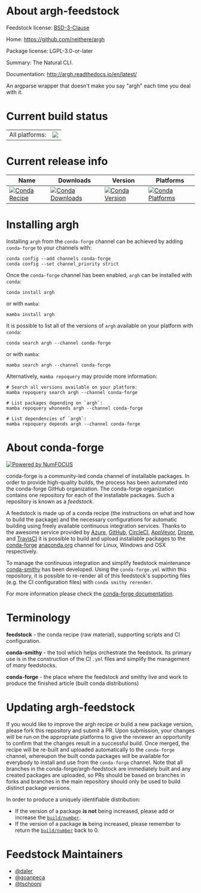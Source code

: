 About argh-feedstock
====================

Feedstock license: [BSD-3-Clause](https://github.com/conda-forge/argh-feedstock/blob/main/LICENSE.txt)

Home: https://github.com/neithere/argh

Package license: LGPL-3.0-or-later

Summary: The Natural CLI.

Documentation: http://argh.readthedocs.io/en/latest/

An argparse wrapper that doesn't make you say "argh" each time you deal with it.


Current build status
====================


<table><tr><td>All platforms:</td>
    <td>
      <a href="https://dev.azure.com/conda-forge/feedstock-builds/_build/latest?definitionId=47&branchName=main">
        <img src="https://dev.azure.com/conda-forge/feedstock-builds/_apis/build/status/argh-feedstock?branchName=main">
      </a>
    </td>
  </tr>
</table>

Current release info
====================

| Name | Downloads | Version | Platforms |
| --- | --- | --- | --- |
| [![Conda Recipe](https://img.shields.io/badge/recipe-argh-green.svg)](https://anaconda.org/conda-forge/argh) | [![Conda Downloads](https://img.shields.io/conda/dn/conda-forge/argh.svg)](https://anaconda.org/conda-forge/argh) | [![Conda Version](https://img.shields.io/conda/vn/conda-forge/argh.svg)](https://anaconda.org/conda-forge/argh) | [![Conda Platforms](https://img.shields.io/conda/pn/conda-forge/argh.svg)](https://anaconda.org/conda-forge/argh) |

Installing argh
===============

Installing `argh` from the `conda-forge` channel can be achieved by adding `conda-forge` to your channels with:

```
conda config --add channels conda-forge
conda config --set channel_priority strict
```

Once the `conda-forge` channel has been enabled, `argh` can be installed with `conda`:

```
conda install argh
```

or with `mamba`:

```
mamba install argh
```

It is possible to list all of the versions of `argh` available on your platform with `conda`:

```
conda search argh --channel conda-forge
```

or with `mamba`:

```
mamba search argh --channel conda-forge
```

Alternatively, `mamba repoquery` may provide more information:

```
# Search all versions available on your platform:
mamba repoquery search argh --channel conda-forge

# List packages depending on `argh`:
mamba repoquery whoneeds argh --channel conda-forge

# List dependencies of `argh`:
mamba repoquery depends argh --channel conda-forge
```


About conda-forge
=================

[![Powered by
NumFOCUS](https://img.shields.io/badge/powered%20by-NumFOCUS-orange.svg?style=flat&colorA=E1523D&colorB=007D8A)](https://numfocus.org)

conda-forge is a community-led conda channel of installable packages.
In order to provide high-quality builds, the process has been automated into the
conda-forge GitHub organization. The conda-forge organization contains one repository
for each of the installable packages. Such a repository is known as a *feedstock*.

A feedstock is made up of a conda recipe (the instructions on what and how to build
the package) and the necessary configurations for automatic building using freely
available continuous integration services. Thanks to the awesome service provided by
[Azure](https://azure.microsoft.com/en-us/services/devops/), [GitHub](https://github.com/),
[CircleCI](https://circleci.com/), [AppVeyor](https://www.appveyor.com/),
[Drone](https://cloud.drone.io/welcome), and [TravisCI](https://travis-ci.com/)
it is possible to build and upload installable packages to the
[conda-forge](https://anaconda.org/conda-forge) [anaconda.org](https://anaconda.org/)
channel for Linux, Windows and OSX respectively.

To manage the continuous integration and simplify feedstock maintenance
[conda-smithy](https://github.com/conda-forge/conda-smithy) has been developed.
Using the ``conda-forge.yml`` within this repository, it is possible to re-render all of
this feedstock's supporting files (e.g. the CI configuration files) with ``conda smithy rerender``.

For more information please check the [conda-forge documentation](https://conda-forge.org/docs/).

Terminology
===========

**feedstock** - the conda recipe (raw material), supporting scripts and CI configuration.

**conda-smithy** - the tool which helps orchestrate the feedstock.
                   Its primary use is in the construction of the CI ``.yml`` files
                   and simplify the management of *many* feedstocks.

**conda-forge** - the place where the feedstock and smithy live and work to
                  produce the finished article (built conda distributions)


Updating argh-feedstock
=======================

If you would like to improve the argh recipe or build a new
package version, please fork this repository and submit a PR. Upon submission,
your changes will be run on the appropriate platforms to give the reviewer an
opportunity to confirm that the changes result in a successful build. Once
merged, the recipe will be re-built and uploaded automatically to the
`conda-forge` channel, whereupon the built conda packages will be available for
everybody to install and use from the `conda-forge` channel.
Note that all branches in the conda-forge/argh-feedstock are
immediately built and any created packages are uploaded, so PRs should be based
on branches in forks and branches in the main repository should only be used to
build distinct package versions.

In order to produce a uniquely identifiable distribution:
 * If the version of a package **is not** being increased, please add or increase
   the [``build/number``](https://docs.conda.io/projects/conda-build/en/latest/resources/define-metadata.html#build-number-and-string).
 * If the version of a package **is** being increased, please remember to return
   the [``build/number``](https://docs.conda.io/projects/conda-build/en/latest/resources/define-metadata.html#build-number-and-string)
   back to 0.

Feedstock Maintainers
=====================

* [@daler](https://github.com/daler/)
* [@goanpeca](https://github.com/goanpeca/)
* [@tschoonj](https://github.com/tschoonj/)

